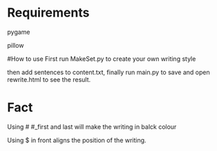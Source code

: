 # Requirements
pygame

pillow

#How to use
First run MakeSet.py to create your own writing style

then add sentences to content.txt, finally run main.py to save and open rewrite.html to see the result.

# Fact
Using # #_first and last will make the writing in balck colour

Using $ in front aligns the position of the writing.
